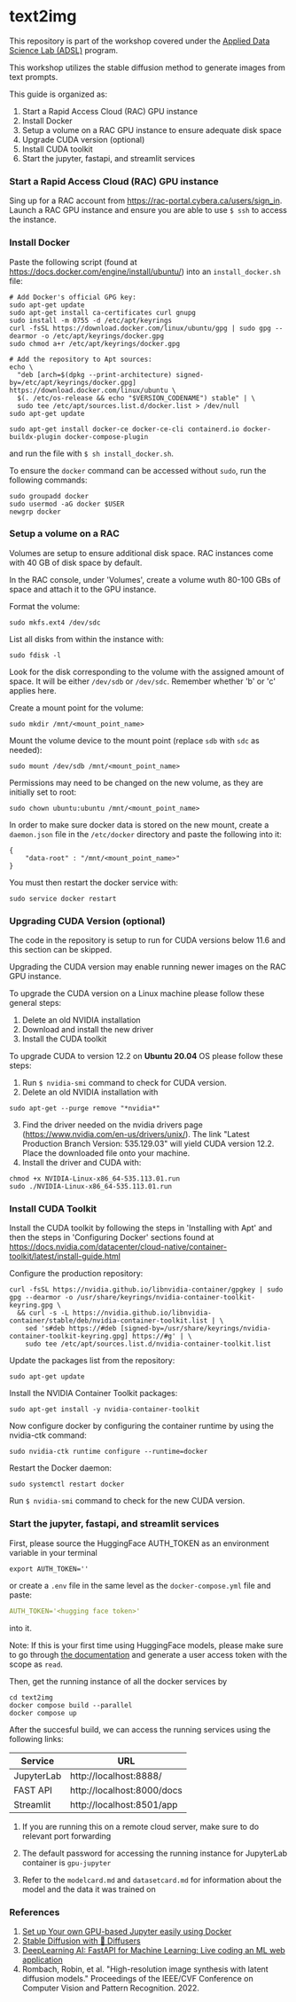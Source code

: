 # text2img

This repository is part of the workshop covered under the [Applied Data Science Lab (ADSL)](https://www.cybera.ca/adsl/) program.

This workshop utilizes the stable diffusion method to generate images from text prompts.

This guide is organized as:

1. Start a Rapid Access Cloud (RAC) GPU instance
2. Install Docker
3. Setup a volume on a RAC GPU instance to ensure adequate disk space
4. Upgrade CUDA version (optional)
5. Install CUDA toolkit
6. Start the jupyter, fastapi, and streamlit services

### Start a Rapid Access Cloud (RAC) GPU instance

Sing up for a RAC account from https://rac-portal.cybera.ca/users/sign_in. Launch a RAC GPU instance and ensure you are able to use `$ ssh` to access the instance.

### Install Docker

Paste the following script (found at https://docs.docker.com/engine/install/ubuntu/) into an `install_docker.sh` file:

```shell
# Add Docker's official GPG key:
sudo apt-get update
sudo apt-get install ca-certificates curl gnupg
sudo install -m 0755 -d /etc/apt/keyrings
curl -fsSL https://download.docker.com/linux/ubuntu/gpg | sudo gpg --dearmor -o /etc/apt/keyrings/docker.gpg
sudo chmod a+r /etc/apt/keyrings/docker.gpg

# Add the repository to Apt sources:
echo \
  "deb [arch=$(dpkg --print-architecture) signed-by=/etc/apt/keyrings/docker.gpg] https://download.docker.com/linux/ubuntu \
  $(. /etc/os-release && echo "$VERSION_CODENAME") stable" | \
  sudo tee /etc/apt/sources.list.d/docker.list > /dev/null
sudo apt-get update

sudo apt-get install docker-ce docker-ce-cli containerd.io docker-buildx-plugin docker-compose-plugin
```

and run the file with `$ sh install_docker.sh`. 

To ensure the `docker` command can be accessed without `sudo`, run the following commands:

```shell
sudo groupadd docker
sudo usermod -aG docker $USER
newgrp docker
```

### Setup a volume on a RAC

Volumes are setup to ensure additional disk space. RAC instances come with 40 GB of disk space by default.

In the RAC console, under 'Volumes', create a volume wuth 80-100 GBs of space and attach it to the GPU instance.

Format the volume:

```shell
sudo mkfs.ext4 /dev/sdc
```

List all disks from within the instance with: 

```shell
sudo fdisk -l
```

Look for the disk corresponding to the volume with the assigned amount of space. It will be either `/dev/sdb` or `/dev/sdc`. Remember whether 'b' or 'c' applies here.

Create a mount point for the volume: 

```shell
sudo mkdir /mnt/<mount_point_name>
```

Mount the volume device to the mount point (replace `sdb` with `sdc` as needed):

```shell
sudo mount /dev/sdb /mnt/<mount_point_name>
```

Permissions may need to be changed on the new volume, as they are initially set to root: 

```shell
sudo chown ubuntu:ubuntu /mnt/<mount_point_name>
```

In order to make sure docker data is stored on the new mount, create a `daemon.json` file in the `/etc/docker` directory and paste the following into it:

```shell
{
    "data-root" : "/mnt/<mount_point_name>"
}
```

You must then restart the docker service with:

```shell
sudo service docker restart
```

### Upgrading CUDA Version (optional)

The code in the repository is setup to run for CUDA versions below 11.6 and this section can be skipped.

Upgrading the CUDA version may enable running newer images on the RAC GPU instance. 

To upgrade the CUDA version on a Linux machine please follow these general steps:

1. Delete an old NVIDIA installation
2. Download and install the new driver
3. Install the CUDA toolkit

To upgrade CUDA to version 12.2 on **Ubuntu 20.04** OS please follow these steps:

1. Run `$ nvidia-smi` command to check for CUDA version.
2. Delete an old NVIDIA installation with

```shell
sudo apt-get --purge remove "*nvidia*"
```

3. Find the driver needed on the nvidia drivers page (https://www.nvidia.com/en-us/drivers/unix/). The link "Latest Production Branch Version: 535.129.03" will yield CUDA version 12.2. Place the downloaded file onto your machine.
4. Install the driver and CUDA with: 

```shell
chmod +x NVIDIA-Linux-x86_64-535.113.01.run
sudo ./NVIDIA-Linux-x86_64-535.113.01.run
```

### Install CUDA Toolkit

Install the CUDA toolkit by following the steps in 'Installing with Apt' and then the steps in 'Configuring Docker' sections found at https://docs.nvidia.com/datacenter/cloud-native/container-toolkit/latest/install-guide.html

Configure the production repository:

```shell
curl -fsSL https://nvidia.github.io/libnvidia-container/gpgkey | sudo gpg --dearmor -o /usr/share/keyrings/nvidia-container-toolkit-keyring.gpg \
  && curl -s -L https://nvidia.github.io/libnvidia-container/stable/deb/nvidia-container-toolkit.list | \
    sed 's#deb https://#deb [signed-by=/usr/share/keyrings/nvidia-container-toolkit-keyring.gpg] https://#g' | \
    sudo tee /etc/apt/sources.list.d/nvidia-container-toolkit.list
```

Update the packages list from the repository:

```shell
sudo apt-get update
```

Install the NVIDIA Container Toolkit packages:

```shell
sudo apt-get install -y nvidia-container-toolkit
```

Now configure docker by configuring the container runtime by using the nvidia-ctk command:

```shell
sudo nvidia-ctk runtime configure --runtime=docker
```

Restart the Docker daemon:

```shell
sudo systemctl restart docker
```

Run `$ nvidia-smi` command to check for the new CUDA version.

### Start the jupyter, fastapi, and streamlit services

First, please source the HuggingFace AUTH_TOKEN as an environment variable in your terminal 
```
export AUTH_TOKEN=''
```

or create a `.env` file in the same level as the `docker-compose.yml` file and paste:

```yaml
AUTH_TOKEN='<hugging face token>'
```

into it.

Note: If this is your first time using HuggingFace models, please make sure to go through [the documentation](https://huggingface.co/docs/hub/security-tokens) and generate a user access token with the scope as `read`. 

Then, get the running instance of all the docker services by

```shell
cd text2img
docker compose build --parallel
docker compose up
```

After the succesful build, we can access the running services using the following links:

|Service |URL|
|-----|--------|
|JupyterLab|http://localhost:8888/|
|FAST API  |http://localhost:8000/docs|
|Streamlit  |http://localhost:8501/app|

1. If you are running this on a remote cloud server, make sure to do relevant port forwarding

2. The default password for accessing the running instance for JupyterLab container is `gpu-jupyter`

3. Refer to the `modelcard.md` and `datasetcard.md` for information about the model and the data it was trained on

### References
1. [Set up Your own GPU-based Jupyter easily using Docker](https://cschranz.medium.com/set-up-your-own-gpu-based-jupyterlab-e0d45fcacf43)
2. [Stable Diffusion with 🧨 Diffusers](https://huggingface.co/blog/stable_diffusion)
3. [DeepLearning AI: FastAPI for Machine Learning: Live coding an ML web application](https://www.youtube.com/watch?v=_BZGtifh_gw)
4. Rombach, Robin, et al. "High-resolution image synthesis with latent diffusion models." Proceedings of the IEEE/CVF Conference on Computer Vision and Pattern Recognition. 2022.

